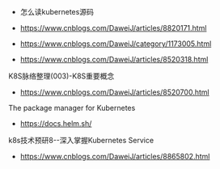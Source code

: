 * 怎么读kubernetes源码
* https://www.cnblogs.com/DaweiJ/articles/8820171.html

* https://www.cnblogs.com/DaweiJ/category/1173005.html

* https://www.cnblogs.com/DaweiJ/articles/8520318.html

K8S脉络整理(003)-K8S重要概念
* https://www.cnblogs.com/DaweiJ/articles/8520700.html

The package manager for Kubernetes
* https://docs.helm.sh/

k8s技术预研8--深入掌握Kubernetes Service
* https://www.cnblogs.com/DaweiJ/articles/8865802.html
